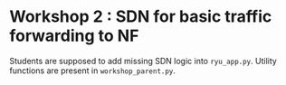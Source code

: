 # Workshop 2 : SDN for basic traffic forwarding to NF

Students are supposed to add missing SDN logic into `ryu_app.py`. Utility functions are present in `workshop_parent.py`.
